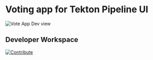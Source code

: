 # Voting app for Tekton Pipeline UI

![Vote App Dev view](https://raw.githubusercontent.com/blues-man/vote-app-gitops/main/images/topology-vote-app-dev.png)


## Developer Workspace

[![Contribute](https://raw.githubusercontent.com/blues-man/cloud-native-workshop/demo/factory-contribute.svg)](https://codeready-openshift-workspaces.apps.ptsb.0x74.p1.openshiftapps.com/factory?url=https://github.com/red-wine-software/pipelines-vote-ui&policies.create=peruser)
